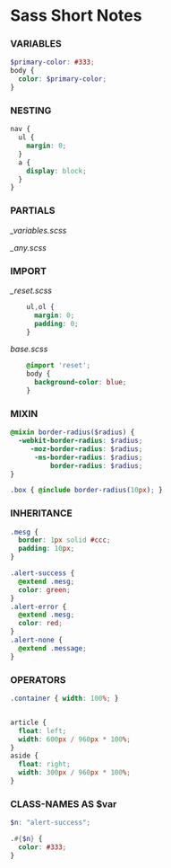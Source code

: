 
# Sass Short Notes

### VARIABLES

```scss
$primary-color: #333;
body {
  color: $primary-color;
}
```

### NESTING

```scss
nav {
  ul {
    margin: 0;
  }
  a {
    display: block;
  }
}
```

### PARTIALS

  *_variables.scss*

  *_any.scss*


### IMPORT

 *_reset.scss*
  
```scss
    ul,ol {
      margin: 0;
      padding: 0;
    }
```

*base.scss*
 
```scss
    @import 'reset';
    body {
      background-color: blue;
    }
```

### MIXIN

```scss
@mixin border-radius($radius) {
  -webkit-border-radius: $radius;
     -moz-border-radius: $radius;
      -ms-border-radius: $radius;
          border-radius: $radius;
}

.box { @include border-radius(10px); }
```

### INHERITANCE

```scss
.mesg {
  border: 1px solid #ccc;
  padding: 10px; 
}

.alert-success {
  @extend .mesg;
  color: green;
}
.alert-error {
  @extend .mesg;
  color: red;
}
.alert-none {
  @extend .message;
}
```


### OPERATORS

```scss
.container { width: 100%; }


article {
  float: left;
  width: 600px / 960px * 100%;
}
aside {
  float: right;
  width: 300px / 960px * 100%;
}
```


### CLASS-NAMES AS $var

```scss
$n: "alert-success";

.#{$n} {
  color: #333;
}
```



